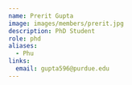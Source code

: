 ```yaml
---
name: Prerit Gupta
image: images/members/prerit.jpg
description: PhD Student
role: phd
aliases:
  - Phu
links:
  email: gupta596@purdue.edu
---
```

